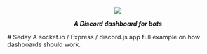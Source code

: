 <div align="center">
        <p> <img src="https://i.imgur.com/TScSeRv.png"/> </p>
        <p><i><b>A Discord dashboard for bots</b></i></p>
</div>
# Seday
A socket.io / Express / discord.js app full example on how dashboards should work.
